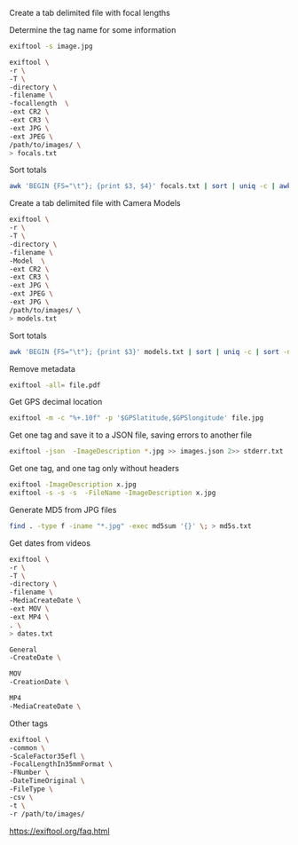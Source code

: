 Create a tab delimited file with focal lengths

Determine the tag name for some information
```bash
exiftool -s image.jpg
```

```bash
exiftool \
-r \
-T \
-directory \
-filename \
-focallength  \
-ext CR2 \
-ext CR3 \
-ext JPG \
-ext JPEG \
/path/to/images/ \
> focals.txt
```

Sort totals
```bash
awk 'BEGIN {FS="\t"}; {print $3, $4}' focals.txt | sort | uniq -c | awk '{print $1, $2}' | sort -nr
```

Create a tab delimited file with Camera Models
```bash
exiftool \
-r \
-T \
-directory \
-filename \
-Model  \
-ext CR2 \
-ext CR3 \
-ext JPG \
-ext JPEG \
-ext JPG \
/path/to/images/ \
> models.txt
```

Sort totals
```bash
awk 'BEGIN {FS="\t"}; {print $3}' models.txt | sort | uniq -c | sort -nr
```

Remove metadata
```bash
exiftool -all= file.pdf
```

Get GPS decimal location
```bash
exiftool -m -c "%+.10f" -p '$GPSlatitude,$GPSlongitude' file.jpg
```

Get one tag and save it to a JSON file, saving errors to another file
```bash
exiftool -json  -ImageDescription *.jpg >> images.json 2>> stderr.txt
```

Get one tag, and one tag only without headers
```bash
exiftool -ImageDescription x.jpg
exiftool -s -s -s  -FileName -ImageDescription x.jpg
```

Generate MD5 from JPG files
```bash
find . -type f -iname "*.jpg" -exec md5sum '{}' \; > md5s.txt
```

Get dates from videos
```bash
exiftool \
-r \
-T \
-directory \
-filename \
-MediaCreateDate \
-ext MOV \
-ext MP4 \
. \
> dates.txt

General
-CreateDate \

MOV
-CreationDate \

MP4
-MediaCreateDate \
```

Other tags
```bash
exiftool \
-common \
-ScaleFactor35efl \
-FocalLengthIn35mmFormat \
-FNumber \
-DateTimeOriginal \
-FileType \
-csv \
-t \
-r /path/to/images/
```

https://exiftool.org/faq.html